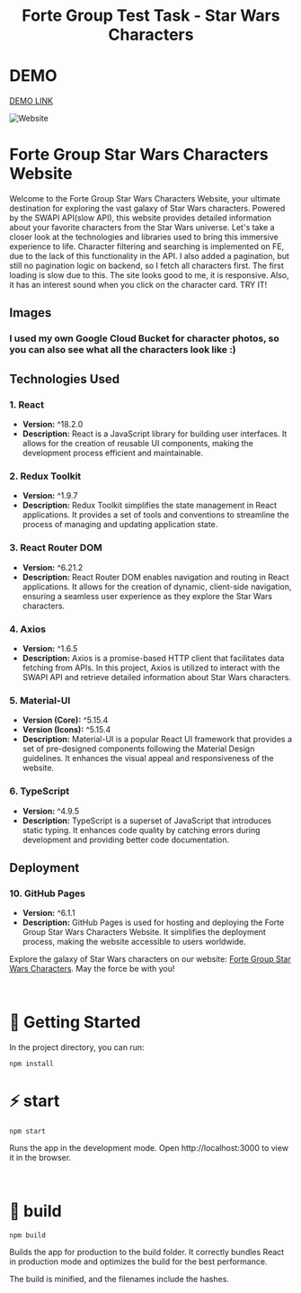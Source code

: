 <h1 align="center">Forte Group Test Task - Star Wars Characters</h1>

# DEMO

[DEMO LINK](https://sviatikkondur.github.io/forte-group-star-wars/#/)
<br />

![Website](https://github.com/sviatikkondur/forte-group-star-wars/assets/107207978/de4667e7-a9c9-46f9-9cec-2c1cf86f9175)

# Forte Group Star Wars Characters Website

Welcome to the Forte Group Star Wars Characters Website, your ultimate destination for exploring the vast galaxy of Star Wars characters. Powered by the SWAPI API(slow API), this website provides detailed information about your favorite characters from the Star Wars universe. Let's take a closer look at the technologies and libraries used to bring this immersive experience to life. Character filtering and searching is implemented on FE, due to the lack of this functionality in the API. I also added a pagination, but still no pagination logic on backend, so I fetch all characters first. The first loading is slow due to this. The site looks good to me, it is responsive. Also, it has an interest sound when you click on the character card. TRY IT!

## Images

### I used my own Google Cloud Bucket for character photos, so you can also see what all the characters look like :)

## Technologies Used

### 1. React
- **Version:** ^18.2.0
- **Description:** React is a JavaScript library for building user interfaces. It allows for the creation of reusable UI components, making the development process efficient and maintainable.

### 2. Redux Toolkit
- **Version:** ^1.9.7
- **Description:** Redux Toolkit simplifies the state management in React applications. It provides a set of tools and conventions to streamline the process of managing and updating application state.

### 3. React Router DOM
- **Version:** ^6.21.2
- **Description:** React Router DOM enables navigation and routing in React applications. It allows for the creation of dynamic, client-side navigation, ensuring a seamless user experience as they explore the Star Wars characters.

### 4. Axios
- **Version:** ^1.6.5
- **Description:** Axios is a promise-based HTTP client that facilitates data fetching from APIs. In this project, Axios is utilized to interact with the SWAPI API and retrieve detailed information about Star Wars characters.

### 5. Material-UI
- **Version (Core):** ^5.15.4
- **Version (Icons):** ^5.15.4
- **Description:** Material-UI is a popular React UI framework that provides a set of pre-designed components following the Material Design guidelines. It enhances the visual appeal and responsiveness of the website.

### 6. TypeScript
- **Version:** ^4.9.5
- **Description:** TypeScript is a superset of JavaScript that introduces static typing. It enhances code quality by catching errors during development and providing better code documentation.

## Deployment

### 10. GitHub Pages
- **Version:** ^6.1.1
- **Description:** GitHub Pages is used for hosting and deploying the Forte Group Star Wars Characters Website. It simplifies the deployment process, making the website accessible to users worldwide.

Explore the galaxy of Star Wars characters on our website: [Forte Group Star Wars Characters](https://sviatikkondur.github.io/forte-group-star-wars/). May the force be with you!

<br />

# 🚀 Getting Started

In the project directory, you can run:

```
npm install
```

# ⚡️ start
```
npm start
```
Runs the app in the development mode.
Open http://localhost:3000 to view it in the browser.

<br />

# 🦾 build

```
npm build
```

Builds the app for production to the build folder.
It correctly bundles React in production mode and optimizes the build for the best performance.

The build is minified, and the filenames include the hashes.

<br />

